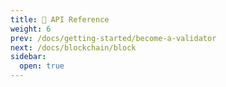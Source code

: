 ```yaml
---
title: 📑 API Reference
weight: 6
prev: /docs/getting-started/become-a-validator
next: /docs/blockchain/block
sidebar:
  open: true
---
```


